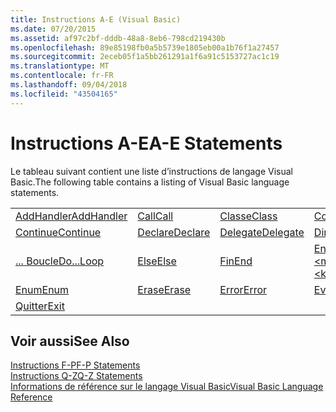 ```yaml
---
title: Instructions A-E (Visual Basic)
ms.date: 07/20/2015
ms.assetid: af97c2bf-dddb-48a8-8eb6-798cd219430b
ms.openlocfilehash: 89e85198fb0a5b5739e1805eb00a1b76f1a27457
ms.sourcegitcommit: 2eceb05f1a5bb261291a1f6a91c5153727ac1c19
ms.translationtype: MT
ms.contentlocale: fr-FR
ms.lasthandoff: 09/04/2018
ms.locfileid: "43504165"
---
```

# <a name="a-e-statements"></a><span data-ttu-id="41b7b-102">Instructions A-E</span><span class="sxs-lookup"><span data-stu-id="41b7b-102">A-E Statements</span></span>
<span data-ttu-id="41b7b-103">Le tableau suivant contient une liste d’instructions de langage Visual Basic.</span><span class="sxs-lookup"><span data-stu-id="41b7b-103">The following table contains a listing of Visual Basic language statements.</span></span>  
  
|||||  
|---|---|---|---|  
|[<span data-ttu-id="41b7b-104">AddHandler</span><span class="sxs-lookup"><span data-stu-id="41b7b-104">AddHandler</span></span>](../../../visual-basic/language-reference/statements/addhandler-statement.md)|[<span data-ttu-id="41b7b-105">Call</span><span class="sxs-lookup"><span data-stu-id="41b7b-105">Call</span></span>](../../../visual-basic/language-reference/statements/call-statement.md)|[<span data-ttu-id="41b7b-106">Classe</span><span class="sxs-lookup"><span data-stu-id="41b7b-106">Class</span></span>](../../../visual-basic/language-reference/statements/class-statement.md)|[<span data-ttu-id="41b7b-107">Const</span><span class="sxs-lookup"><span data-stu-id="41b7b-107">Const</span></span>](../../../visual-basic/language-reference/statements/const-statement.md)|  
|[<span data-ttu-id="41b7b-108">Continue</span><span class="sxs-lookup"><span data-stu-id="41b7b-108">Continue</span></span>](../../../visual-basic/language-reference/statements/continue-statement.md)|[<span data-ttu-id="41b7b-109">Declare</span><span class="sxs-lookup"><span data-stu-id="41b7b-109">Declare</span></span>](../../../visual-basic/language-reference/statements/declare-statement.md)|[<span data-ttu-id="41b7b-110">Delegate</span><span class="sxs-lookup"><span data-stu-id="41b7b-110">Delegate</span></span>](../../../visual-basic/language-reference/statements/delegate-statement.md)|[<span data-ttu-id="41b7b-111">Dim</span><span class="sxs-lookup"><span data-stu-id="41b7b-111">Dim</span></span>](../../../visual-basic/language-reference/statements/dim-statement.md)|  
|[<span data-ttu-id="41b7b-112">... Boucle</span><span class="sxs-lookup"><span data-stu-id="41b7b-112">Do...Loop</span></span>](../../../visual-basic/language-reference/statements/do-loop-statement.md)|[<span data-ttu-id="41b7b-113">Else</span><span class="sxs-lookup"><span data-stu-id="41b7b-113">Else</span></span>](../../../visual-basic/language-reference/statements/else-statement.md)|[<span data-ttu-id="41b7b-114">Fin</span><span class="sxs-lookup"><span data-stu-id="41b7b-114">End</span></span>](../../../visual-basic/language-reference/statements/end-statement.md)|[<span data-ttu-id="41b7b-115">End \<mot clé></span><span class="sxs-lookup"><span data-stu-id="41b7b-115">End \<keyword></span></span>](../../../visual-basic/language-reference/statements/end-keyword-statement.md)|  
|[<span data-ttu-id="41b7b-116">Enum</span><span class="sxs-lookup"><span data-stu-id="41b7b-116">Enum</span></span>](../../../visual-basic/language-reference/statements/enum-statement.md)|[<span data-ttu-id="41b7b-117">Erase</span><span class="sxs-lookup"><span data-stu-id="41b7b-117">Erase</span></span>](../../../visual-basic/language-reference/statements/erase-statement.md)|[<span data-ttu-id="41b7b-118">Error</span><span class="sxs-lookup"><span data-stu-id="41b7b-118">Error</span></span>](../../../visual-basic/language-reference/statements/error-statement.md)|[<span data-ttu-id="41b7b-119">Event</span><span class="sxs-lookup"><span data-stu-id="41b7b-119">Event</span></span>](../../../visual-basic/language-reference/statements/event-statement.md)|  
|[<span data-ttu-id="41b7b-120">Quitter</span><span class="sxs-lookup"><span data-stu-id="41b7b-120">Exit</span></span>](../../../visual-basic/language-reference/statements/exit-statement.md)||||  
  
## <a name="see-also"></a><span data-ttu-id="41b7b-121">Voir aussi</span><span class="sxs-lookup"><span data-stu-id="41b7b-121">See Also</span></span>  
 [<span data-ttu-id="41b7b-122">Instructions F-P</span><span class="sxs-lookup"><span data-stu-id="41b7b-122">F-P Statements</span></span>](../../../visual-basic/language-reference/statements/f-p-statements.md)  
 [<span data-ttu-id="41b7b-123">Instructions Q-Z</span><span class="sxs-lookup"><span data-stu-id="41b7b-123">Q-Z Statements</span></span>](../../../visual-basic/language-reference/statements/q-z-statements.md)  
 [<span data-ttu-id="41b7b-124">Informations de référence sur le langage Visual Basic</span><span class="sxs-lookup"><span data-stu-id="41b7b-124">Visual Basic Language Reference</span></span>](../../../visual-basic/language-reference/index.md)
